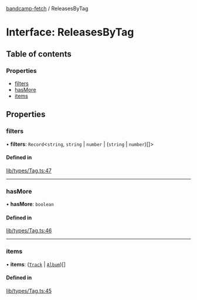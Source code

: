 [bandcamp-fetch](../README.md) / ReleasesByTag

# Interface: ReleasesByTag

## Table of contents

### Properties

- [filters](ReleasesByTag-1.md#filters)
- [hasMore](ReleasesByTag-1.md#hasmore)
- [items](ReleasesByTag-1.md#items)

## Properties

### filters

• **filters**: `Record`<`string`, `string` \| `number` \| (`string` \| `number`)[]\>

#### Defined in

[lib/types/Tag.ts:47](https://github.com/patrickkfkan/bandcamp-fetch/blob/19ec315/src/lib/types/Tag.ts#L47)

___

### hasMore

• **hasMore**: `boolean`

#### Defined in

[lib/types/Tag.ts:46](https://github.com/patrickkfkan/bandcamp-fetch/blob/19ec315/src/lib/types/Tag.ts#L46)

___

### items

• **items**: ([`Track`](Track.md) \| [`Album`](Album.md))[]

#### Defined in

[lib/types/Tag.ts:45](https://github.com/patrickkfkan/bandcamp-fetch/blob/19ec315/src/lib/types/Tag.ts#L45)
